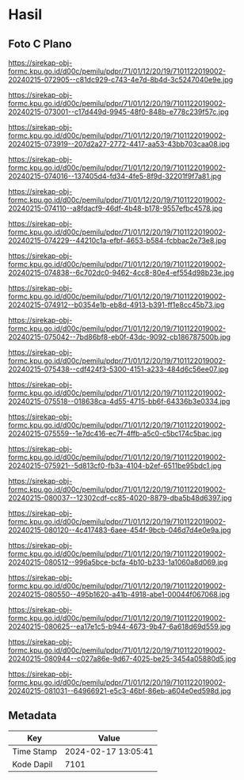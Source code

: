 # Hasil

## Foto C Plano

https://sirekap-obj-formc.kpu.go.id/d00c/pemilu/pdpr/71/01/12/20/19/7101122019002-20240215-072905--c81dc929-c743-4e7d-8b4d-3c5247040e9e.jpg

https://sirekap-obj-formc.kpu.go.id/d00c/pemilu/pdpr/71/01/12/20/19/7101122019002-20240215-073001--c17d449d-9945-48f0-848b-e778c239f57c.jpg

https://sirekap-obj-formc.kpu.go.id/d00c/pemilu/pdpr/71/01/12/20/19/7101122019002-20240215-073919--207d2a27-2772-4417-aa53-43bb703caa08.jpg

https://sirekap-obj-formc.kpu.go.id/d00c/pemilu/pdpr/71/01/12/20/19/7101122019002-20240215-074016--137405d4-fd34-4fe5-8f9d-32201f9f7a81.jpg

https://sirekap-obj-formc.kpu.go.id/d00c/pemilu/pdpr/71/01/12/20/19/7101122019002-20240215-074110--a8fdacf9-46df-4b48-b178-9557efbc4578.jpg

https://sirekap-obj-formc.kpu.go.id/d00c/pemilu/pdpr/71/01/12/20/19/7101122019002-20240215-074229--44210c1a-efbf-4653-b584-fcbbac2e73e8.jpg

https://sirekap-obj-formc.kpu.go.id/d00c/pemilu/pdpr/71/01/12/20/19/7101122019002-20240215-074838--6c702dc0-9462-4cc8-80e4-ef554d98b23e.jpg

https://sirekap-obj-formc.kpu.go.id/d00c/pemilu/pdpr/71/01/12/20/19/7101122019002-20240215-074912--b0354e1b-eb8d-4913-b391-ff1e8cc45b73.jpg

https://sirekap-obj-formc.kpu.go.id/d00c/pemilu/pdpr/71/01/12/20/19/7101122019002-20240215-075042--7bd86bf8-eb0f-43dc-9092-cb186787500b.jpg

https://sirekap-obj-formc.kpu.go.id/d00c/pemilu/pdpr/71/01/12/20/19/7101122019002-20240215-075438--cdf424f3-5300-4151-a233-484d6c56ee07.jpg

https://sirekap-obj-formc.kpu.go.id/d00c/pemilu/pdpr/71/01/12/20/19/7101122019002-20240215-075518--018638ca-4d55-4715-bb6f-64336b3e0334.jpg

https://sirekap-obj-formc.kpu.go.id/d00c/pemilu/pdpr/71/01/12/20/19/7101122019002-20240215-075559--1e7dc416-ec7f-4ffb-a5c0-c5bc174c5bac.jpg

https://sirekap-obj-formc.kpu.go.id/d00c/pemilu/pdpr/71/01/12/20/19/7101122019002-20240215-075921--5d813cf0-fb3a-4104-b2ef-6511be95bdc1.jpg

https://sirekap-obj-formc.kpu.go.id/d00c/pemilu/pdpr/71/01/12/20/19/7101122019002-20240215-080037--12302cdf-cc85-4020-8879-dba5b48d6397.jpg

https://sirekap-obj-formc.kpu.go.id/d00c/pemilu/pdpr/71/01/12/20/19/7101122019002-20240215-080120--4c417483-6aee-454f-9bcb-046d7d4e0e9a.jpg

https://sirekap-obj-formc.kpu.go.id/d00c/pemilu/pdpr/71/01/12/20/19/7101122019002-20240215-080512--996a5bce-bcfa-4b10-b233-1a1060a8d069.jpg

https://sirekap-obj-formc.kpu.go.id/d00c/pemilu/pdpr/71/01/12/20/19/7101122019002-20240215-080550--495b1620-a41b-4918-abe1-00044f067068.jpg

https://sirekap-obj-formc.kpu.go.id/d00c/pemilu/pdpr/71/01/12/20/19/7101122019002-20240215-080625--ea17e1c5-b944-4673-9b47-6a618d69d559.jpg

https://sirekap-obj-formc.kpu.go.id/d00c/pemilu/pdpr/71/01/12/20/19/7101122019002-20240215-080944--c027a86e-9d67-4025-be25-3454a05880d5.jpg

https://sirekap-obj-formc.kpu.go.id/d00c/pemilu/pdpr/71/01/12/20/19/7101122019002-20240215-081031--64966921-e5c3-46bf-86eb-a604e0ed598d.jpg


## Metadata

| Key        | Value               |
| ---------- | ------------------- |
| Time Stamp | 2024-02-17 13:05:41 |
| Kode Dapil | 7101                |



